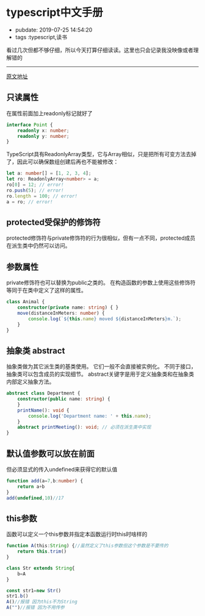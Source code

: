 # typescript中文手册

- pubdate: 2019-07-25 14:54:20
- tags :typescript,读书

看过几次但都不够仔细，所以今天打算仔细读读。这里也只会记录我没映像或者理解错的

------

[原文地址](https://typescript.bootcss.com/interfaces.html)

## 只读属性

在属性前面加上readonly标记就好了

```typescript
interface Point {
    readonly x: number;
    readonly y: number;
}
```

TypeScript具有ReadonlyArray<T>类型，它与Array<T>相似，只是把所有可变方法去掉了，因此可以确保数组创建后再也不能被修改：

```typescript
let a: number[] = [1, 2, 3, 4];
let ro: ReadonlyArray<number> = a;
ro[0] = 12; // error!
ro.push(5); // error!
ro.length = 100; // error!
a = ro; // error!
```

## protected受保护的修饰符

protected修饰符与private修饰符的行为很相似，但有一点不同，protected成员在派生类中仍然可以访问。

## 参数属性

private修饰符也可以替换为public之类的。
在构造函数的参数上使用这些修饰符等同于在类中定义了这样的属性。

```typescript
class Animal {
    constructor(private name: string) { }
    move(distanceInMeters: number) {
        console.log(`${this.name} moved ${distanceInMeters}m.`);
    }
}
```

## 抽象类 abstract

抽象类做为其它派生类的基类使用。 它们一般不会直接被实例化。 不同于接口，抽象类可以包含成员的实现细节。 abstract关键字是用于定义抽象类和在抽象类内部定义抽象方法。

```typescript
abstract class Department {
    constructor(public name: string) {
    }
    printName(): void {
        console.log('Department name: ' + this.name);
    }
    abstract printMeeting(): void; // 必须在派生类中实现
}
```

## 默认值参数可以放在前面

但必须显式的传入undefined来获得它的默认值

```typescript
function add(a=7,b:number) {
    return a+b
}
add(undefined,10)//17
```

## this参数

函数可以定义一个this参数并指定本函数运行时this时啥样的

```typescript
function A(this:String) {//虽然定义了this参数但这个参数是不要传的
    return this.trim()
}

class Str extends String{
    b=A
}

const str1=new Str()
str1.b()
A()//报错 因为this不为String
A("")//报错 因为不用传参
```
